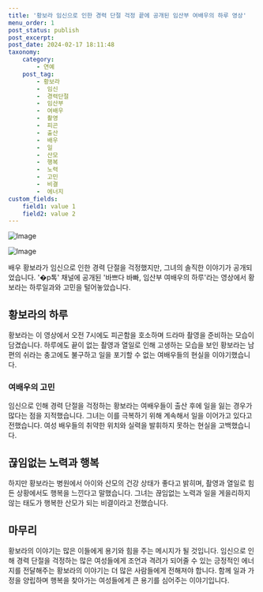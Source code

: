 ```yaml
---
title: '황보라 임신으로 인한 경력 단절 걱정 끝에 공개된 임산부 여배우의 하루 영상'
menu_order: 1
post_status: publish
post_excerpt: 
post_date: 2024-02-17 18:11:48
taxonomy:
    category:
        - 연예
    post_tag:
        - 황보라
        -  임신
        -  경력단절
        -  임산부
        -  여배우
        -  촬영
        -  피곤
        -  출산
        -  배우
        -  일
        -  산모
        -  행복
        -  노력
        -  고민
        -  비결
        -  에너지
custom_fields:
    field1: value 1
    field2: value 2
---
```


![Image](https://mimgnews.pstatic.net/image/609/2024/02/12/202402121036582510_1_20240212112403170.jpg?type=w540)

![Image](https://ssl.pstatic.net/mimgnews/image/609/2024/02/12/202402121036582510_2_20240212112403173.jpg?type=w540)

배우 황보라가 임신으로 인한 경력 단절을 걱정했지만, 그녀의 솔직한 이야기가 공개되었습니다. '�p톡' 채널에 공개된 '바쁘다 바빠, 임산부 여배우의 하루'라는 영상에서 황보라는 하루일과와 고민을 털어놓았습니다.
## 황보라의 하루
황보라는 이 영상에서 오전 7시에도 피곤함을 호소하며 드라마 촬영을 준비하는 모습이 담겼습니다. 하루에도 끝이 없는 촬영과 열일로 인해 고생하는 모습을 보인 황보라는 남편의 쉬라는 충고에도 불구하고 일을 포기할 수 없는 여배우들의 현실을 이야기했습니다.
### 여배우의 고민
임신으로 인해 경력 단절을 걱정하는 황보라는 여배우들이 출산 후에 일을 잃는 경우가 많다는 점을 지적했습니다. 그녀는 이를 극복하기 위해 계속해서 일을 이어가고 있다고 전했습니다. 여성 배우들의 취약한 위치와 실력을 발휘하지 못하는 현실을 고백했습니다.
## 끊임없는 노력과 행복
하지만 황보라는 병원에서 아이와 산모의 건강 상태가 좋다고 밝히며, 촬영과 열일로 힘든 상황에서도 행복을 느낀다고 말했습니다. 그녀는 끊임없는 노력과 일을 게을리하지 않는 태도가 행복한 산모가 되는 비결이라고 전했습니다.
## 마무리
황보라의 이야기는 많은 이들에게 용기와 힘을 주는 메시지가 될 것입니다. 임신으로 인해 경력 단절을 걱정하는 많은 여성들에게 조언과 격려가 되어줄 수 있는 긍정적인 에너지를 전달해주는 황보라의 이야기는 더 많은 사람들에게 전해져야 합니다. 함께 일과 가정을 양립하며 행복을 찾아가는 여성들에게 큰 용기를 심어주는 이야기입니다.
